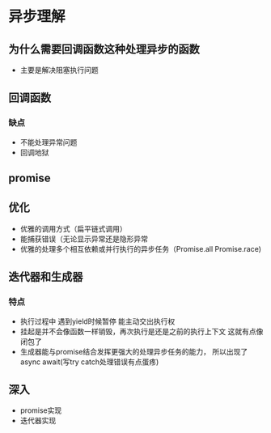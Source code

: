 # 异步理解

## 为什么需要回调函数这种处理异步的函数

- 主要是解决阻塞执行问题

## 回调函数

### 缺点

- 不能处理异常问题
- 回调地狱

## promise

## 优化

- 优雅的调用方式（扁平链式调用）
- 能捕获错误（无论显示异常还是隐形异常
- 优雅的处理多个相互依赖或并行执行的异步任务（Promise.all Promise.race)
  
## 迭代器和生成器

### 特点

- 执行过程中 遇到yield时候暂停  能主动交出执行权
- 挂起是并不会像函数一样销毁，再次执行是还是之前的执行上下文 这就有点像闭包了
- 生成器能与promise结合发挥更强大的处理异步任务的能力， 所以出现了 async await(写try catch处理错误有点蛋疼)

## 深入

- promise实现
- 迭代器实现

